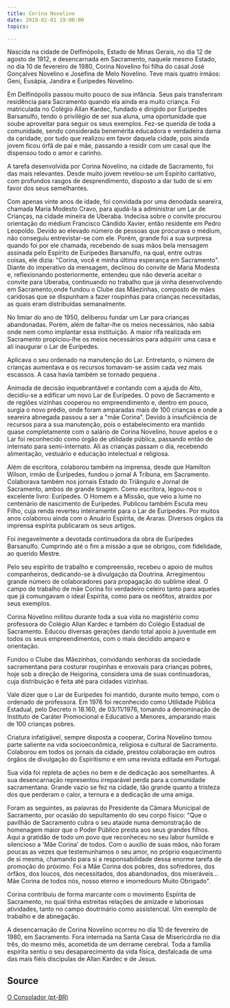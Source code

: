 ```yaml
---
title: Corina Novelino
date: 2019-02-01 19:00:00
topics: 

---
```



Nascida na cidade de Delfinópolis, Estado de Minas Gerais, no dia 12 de agosto de 1912, e desencarnada em Sacramento, naquele mesmo Estado, no dia 10 de fevereiro de 1980, Corina Novelino foi filha do casal José Gonçalves Novelino e Josefina de Melo Novelino. Teve mais quatro irmãos: Geni, Eusápia, Jandira e Eurípedes Novelino.

Em Delfinópolis passou muito pouco de sua infância. Seus pais transferiram residência para Sacramento quando ela ainda era muito criança. Foi matriculada no Colégio Allan Kardec, fundado e dirigido por Eurípedes Barsanulfo, tendo o privilégio de ser sua aluna, uma oportunidade que soube aproveitar para seguir os seus exemplos. Fez-se querida de toda a comunidade, sendo considerada benemérita educadora e verdadeira dama da caridade, por tudo que realizou em favor daquela cidade, pois ainda jovem ficou órfã de pai e mãe, passando a residir com um casal que lhe dispensou todo o amor e carinho.

A tarefa desenvolvida por Corina Novelino, na cidade de Sacramento, foi das mais relevantes. Desde muito jovem revelou-se um Espírito caritativo, com profundos rasgos de desprendimento, disposto a dar tudo de si em favor dos seus semelhantes.

Com apenas vinte anos de idade, foi convidada por uma denodada seareira, chamada Maria Modesto Cravo, para ajudá-la a administrar um Lar de Crianças, na cidade mineira de Uberaba. Indecisa sobre o convite procurou orientação do médium Francisco Cândido Xavier, então residente em Pedro Leopoldo. Devido ao elevado número de pessoas que procurava o médium, não conseguiu entrevistar-se com ele. Porém, grande foi a sua surpresa quando foi por ele chamada, recebendo de suas mãos bela mensagem assinada pelo Espírito de Eurípedes Barsanulfo, na qual, entre outras coisas, ele dizia: "Corina, você é minha última esperança em Sacramento". Diante do imperativo da mensagem, declinou do convite de Maria Modesta e, reflexionando posteriormente, entendeu que não deveria aceitar o convite para Uberaba, continuando no trabalho que já vinha desenvolvendo em Sacramento,onde fundou o Clube das Mãezinhas, composto de mães caridosas que se dispunham a fazer roupinhas para crianças necessitadas, as quais eram distribuídas semanalmente.

No limiar do ano de 1950, deliberou fundar um Lar para crianças abandonadas. Porém, além de faltar-lhe os meios necessários, não sabia onde nem como implantar essa instituição. A maior rifa realizada em Sacramento propiciou-lhe os meios necessários para adquirir uma casa e ali inaugurar o Lar de Eurípedes.

Aplicava o seu ordenado na manutenção do Lar. Entretanto, o número de crianças aumentava e os recursos tomavam-se assim cada vez mais escassos. A casa havia também se tornado pequena .

Animada de decisão inquebrantável e contando com a ajuda do Alto, decidiu-se a edificar um novo Lar de Eurípedes. O povo de Sacramento e de regiões vizinhas cooperou no empreendimento e, dentro em pouco, surgia o novo prédio, onde foram amparadas mais de 100 crianças e onde a seareira abnegada passou a ser a "mãe Corina". Devido à insuficiência de recursos para a sua manutenção, pois o estabelecimento era mantido quase completamente com o salário de Corina Novelino, houve apelos e o Lar foi reconhecido como órgão de utilidade pública, passando então de internato para semi-internato. Ali as crianças passam o dia, recebendo alimentação, vestuário e educação intelectual e religiosa.

Além de escritora, colaborou também na imprensa, desde que Hamilton Wilson, irmão de Eurípedes, fundou o jornal A Tribuna, em Sacramento. Colaborava também nos jornais Estado do Triângulo  e Jornal de Sacramento, ambos de grande tiragem. Como escritora, legou-nos o excelente livro: Eurípedes. O Homem e a Missão, que veio a lume no centenário de nascimento de Eurípedes. Publicou também Escuta meu Filho, cuja renda reverteu inteiramente para o Lar de Eurípedes. Por muitos anos colaborou ainda com o Anuário Espírita, de Araras. Diversos órgãos da imprensa espírita publicaram os seus artigos.

Foi inegavelmente a devotada continuadora da obra de Eurípedes Barsanulfo. Cumprindo até o fim a missão a que se obrigou, com fidelidade, ao querido Mestre.

Pelo seu espírito de trabalho e compreensão, recebeu o apoio de muitos companheiros, dedicando-se à divulgação da Doutrina. Arregimentou grande número de colaboradores para propagação do sublime ideal. O campo de trabalho de mãe Corina foi verdadeiro celeiro tanto para aqueles que já comungavam o ideal Espírita, como para os neófitos, atraídos por seus exemplos.

Corina Novelino militou durante toda a sua vida no magistério como professora do Colégio Allan Kardec e também do Colégio Estadual de Sacramento. Educou diversas gerações dando total apoio à juventude em todos os seus empreendimentos, com o mais decidido amparo e orientação.

Fundou o Clube das Mãezinhas, convidando senhoras da sociedade sacramentana para costurar roupinhas e enxovais para crianças pobres, hoje sob a direção de Heigorina, considera uma de suas continuadoras, cuja distribuição é feita até para cidades vizinhas.

Vale dizer que o Lar de Eurípedes foi mantido, durante muito tempo, com o ordenado de professora. Em 1976 foi reconhecido como Utilidade Pública Estadual, pelo Decreto n 18.160, de 03/11/1976, tomando a denominação de Instituto de Caráter Promocional e Educativo a Menores, amparando mais de 100 crianças pobres.

Criatura infatigável, sempre disposta a cooperar, Corina Novelino tomou parte saliente na vida socioeconômica, religiosa e cultural de Sacramento. Colaborou em todos os jornais da cidade, prestou colaboração em outros órgãos de divulgação do Espiritismo e em uma revista editada em Portugal.

Sua vida foi repleta de ações no bem e de dedicação aos semelhantes. A sua desencarnação representou irreparável perda para a comunidade sacramentana. Grande vazio se fez na cidade, tão grande quanto a tristeza dos que perderam o calor, a ternura e a dedicação de uma amiga.

Foram as seguintes, as palavras do Presidente da Câmara Municipal de Sacramento, por ocasião do sepultamento do seu corpo físico: "Que o pavilhão de Sacramento cubra o seu ataúde numa demonstração de homenagem maior que o Poder Público presta aos seus grandes filhos. Aqui a gratidão de todo um povo que reconheceu no seu labor humilde e silencioso a 'Mãe Corina' de todos. Com o auxílio de suas mãos, não foram poucas as vezes que testemunhamos o seu amor, no próprio esquecimento de si mesma, chamando para si a responsabilidade dessa enorme tarefa de promoção do próximo. Foi a Mãe Corina dos pobres, dos sofredores, dos órfãos, dos loucos, dos necessitados, dos abandonados, dos miseráveis... Mãe Corina de todos nós, nosso eterno e imorredouro Muito Obrigado".

Corina contribuiu de forma marcante com o movimento Espírita de Sacramento, no qual tinha estreitas relações de amizade e laboriosas atividades, tanto no campo doutrinário como assistencial. Um exemplo de trabalho e de abnegação.

A desencarnação de Corina Novelino ocorreu no dia 10 de fevereiro de 1980, em Sacramento. Fora internada na Santa Casa de Misericórdia no dia três, do mesmo mês, acometida de um derrame cerebral. Toda a família espírita sentiu o seu desaparecimento da vida física, desfalcada de uma das mais fiéis discípulas de Allan Kardec e de Jesus.

## Source
[O Consolador (pt-BR)](http://www.oconsolador.com.br/linkfixo/biografias/delphine.html)



